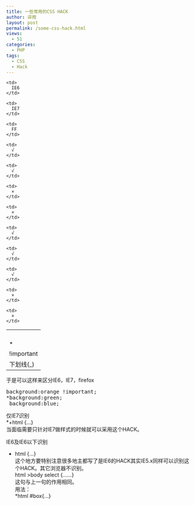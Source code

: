 ```yaml
---
title: 一些常用的CSS HACK
author: 谇雨
layout: post
permalink: /some-css-hack.html
views:
  - 51
categories:
  - PHP
tags:
  - CSS
  - Hack
---
```

<table width="300" border="0" cellspacing="0" cellpadding="0">
  <tr>
    <td>
      &nbsp;
    </td>
    
    <td>
      IE6
    </td>
    
    <td>
      IE7
    </td>
    
    <td>
      FF
    </td>
  </tr>
  
  <tr>
    <td>
      *
    </td>
    
    <td>
      √
    </td>
    
    <td>
      √
    </td>
    
    <td>
      ×
    </td>
  </tr>
  
  <tr>
    <td>
      !important
    </td>
    
    <td>
      ×
    </td>
    
    <td>
      √
    </td>
    
    <td>
      √
    </td>
  </tr>
  
  <tr>
    <td>
      下划线(_)
    </td>
    
    <td>
      √
    </td>
    
    <td>
      ×
    </td>
    
    <td>
      ×
    </td>
  </tr>
</table>

于是可以这样来区分IE6，IE7，firefox

<pre class="lang:css decode:true " >background:orange !important;
*background:green;
_background:blue;</pre>

<!--more-->

  
仅IE7识别  
*+html {…}  
当面临需要只针对IE7做样式的时候就可以采用这个HACK。

IE6及IE6以下识别  
* html {…}  
这个地方要特别注意很多地主都写了是IE6的HACK其实IE5.x同样可以识别这个HACK。其它浏览器不识别。  
html >body select {……}  
这句与上一句的作用相同。  
用法：  
*html #box{…}